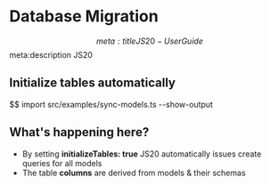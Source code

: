# Database Migration
$$ meta:title JS20 - User Guide
$$ meta:description JS20

## Initialize tables automatically

$$ import src/examples/sync-models.ts --show-output

## What's happening here?
* By setting **initializeTables: true** JS20 automatically issues create queries for all models
* The table **columns** are derived from models & their schemas

